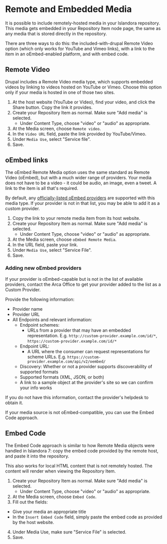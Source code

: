 # Remote and Embedded Media

It is possible to include remotely-hosted media in your Islandora repository. This media gets embedded in your Repository Item node page, the same as any media that is stored directly in the repository.

There are three ways to do this: the included-with-drupal Remote Video option (which only works for YouTube and Vimeo links), with a link to the item in an oEmbed-enabled platform, and with embed code.

## Remote Video

Drupal includes a Remote Video media type, which supports embedded videos by linking to videos hosted on YouTube or Vimeo. Choose this option only if your media is hosted in one of those two sites.

1. At the host website (YouTube or Video), find your video, and click the Share button. Copy the link it provides.
2. Create your Repository Item as normal. Make sure "Add media" is selected.
    - Under Content Type, choose "video" or "audio" as appropriate.
3. At the Media screen, choose `Remote video`.
4. In the `Video URL` field, paste the link provided by YouTube/Vimeo.
5. Under `Media Use`, select "Service file".
6. Save.

## oEmbed links

The oEmbed Remote Media option uses the same standard as Remote Video (oEmbed), but with a much wider range of providers. Your media does not have to be a video - it could be audio, an image, even a tweet. A link to the item is all that's required.

By default, any [officially-listed oEmbed providers](https://oembed.com/providers.json) are  supported with this media type. If your provider is not in that list, you may be able to add it as a custom provider.

1. Copy the link to your remote media item from its host website.
2. Create your Repository Item as normal. Make sure "Add media" is selected.
    - Under Content Type, choose "video" or "audio" as appropriate.
3. At the Media screen, choose `oEmbed Remote Media`.
4. In the URL field, paste your link.
5. Under `Media Use`, select "Service File".
6. Save.

### Adding new oEmbed providers

If your provider is oEmbed-capable but is not in the list of available providers, contact the Arca Office to get your provider added to the list as a Custom Provider.

Provide the following information:

- Provider name
- Provider URL
- All Endpoints and relevant information:
  - Endpoint schemes:
    - URLs from a provider that may have an embedded representation. E.g. `http://custom-provider.example.com/id/*`, `https://custom-provider.example.com/id/*`
  - Endpoint URL:
    - A URL where the consumer can request representations for scheme URLs. E.g. `https://custom-provider.example.com/api/v2/oembed/`
  - Discovery: Whether or not a provider supports discoverability of supported formats
  - Supported formats (XML, JSON, or both)
  - A link to a sample object at the provider's site so we can confirm your info works
  
If you do not have this information, contact the provider's helpdesk to obtain it.

If your media source is not oEmbed-compatible, you can use the Embed Code approach.

## Embed Code

The Embed Code approach is similar to how Remote Media objects were handled in Islandora 7: copy the embed code provided by the remote host, and paste it into the repository.

This also works for local HTML content that is not remotely hosted. The content will render when viewing the Repository Item.

1. Create your Repository Item as normal. Make sure "Add media" is selected.
    - Under Content Type, choose "video" or "audio" as appropriate.
2. At the Media screen, choose `Embed Code`.
3. Fill out the fields:
  - Give your media an appropriate title
  - In the `Insert Embed Code` field, simply paste the embed code as provided by the host website.
4. Under Media Use, make sure "Service File" is selected.
5. Save.